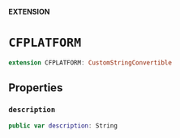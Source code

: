 **EXTENSION**

# `CFPLATFORM`
```swift
extension CFPLATFORM: CustomStringConvertible
```

## Properties
### `description`

```swift
public var description: String
```
